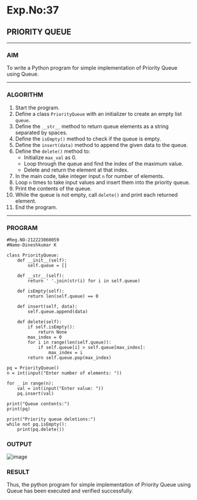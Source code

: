 # Exp.No:37  
## PRIORITY QUEUE

---

### AIM  
To write a Python program for simple implementation of Priority Queue using Queue.

---

### ALGORITHM

1. Start the program.  
2. Define a class `PriorityQueue` with an initializer to create an empty list `queue`.  
3. Define the `__str__` method to return queue elements as a string separated by spaces.  
4. Define the `isEmpty()` method to check if the queue is empty.  
5. Define the `insert(data)` method to append the given data to the queue.  
6. Define the `delete()` method to:  
   - Initialize `max_val` as 0.  
   - Loop through the queue and find the index of the maximum value.  
   - Delete and return the element at that index.  
7. In the main code, take integer input `n` for number of elements.  
8. Loop `n` times to take input values and insert them into the priority queue.  
9. Print the contents of the queue.  
10. While the queue is not empty, call `delete()` and print each returned element.  
11. End the program.

---

### PROGRAM

```
#Reg.NO-212223060059
#Name-Dineshkumar K

class PriorityQueue:
    def __init__(self):
        self.queue = []

    def __str__(self):
        return ' '.join(str(i) for i in self.queue)

    def isEmpty(self):
        return len(self.queue) == 0

    def insert(self, data):
        self.queue.append(data)

    def delete(self):
        if self.isEmpty():
            return None
        max_index = 0
        for i in range(len(self.queue)):
            if self.queue[i] > self.queue[max_index]:
                max_index = i
        return self.queue.pop(max_index)

pq = PriorityQueue()
n = int(input("Enter number of elements: "))

for _ in range(n):
    val = int(input("Enter value: "))
    pq.insert(val)

print("Queue contents:")
print(pq)

print("Priority queue deletions:")
while not pq.isEmpty():
    print(pq.delete())

```

### OUTPUT
![image](https://github.com/user-attachments/assets/a5a1071e-f323-436f-8bbe-ad496994a694)


### RESULT
Thus, the python program for simple implementation of Priority Queue using Queue has been executed and verified successfully.

